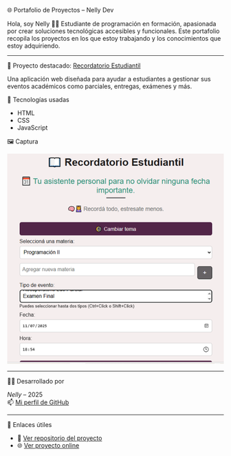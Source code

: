 🌐 Portafolio de Proyectos – Nelly Dev

Hola, soy Nelly 👩‍💻 Estudiante de programación en formación, apasionada por crear soluciones tecnológicas accesibles y funcionales. 
Este portafolio recopila los proyectos en los que estoy trabajando y los conocimientos que estoy adquiriendo.

---

📌 Proyecto destacado: [Recordatorio Estudiantil](https://portafolio-nelly.netlify.app/)

Una aplicación web diseñada para ayudar a estudiantes a gestionar sus eventos académicos como parciales, entregas, exámenes y más.

🚀 Tecnologías usadas

- HTML
- CSS
- JavaScript

🖼 Captura

![Vista previa](./recordatorio.png)

---

👩‍💻 Desarrollado por

*Nelly* – 2025  
📫 [Mi perfil de GitHub](https://github.com/Nelly8urgos)

---

🔗 Enlaces útiles

- 📁 [Ver repositorio del proyecto](https://github.com/Nelly8urgos/recordatorio-estudiantil)
- 🌐 [Ver proyecto online](https://nelly8urgos.github.io/recordatorio-estudiantil/)
